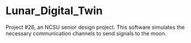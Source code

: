 # Lunar_Digital_Twin
Project #26, an NCSU senior design project. This software simulates the necessary communication channels to send signals to the moon.
